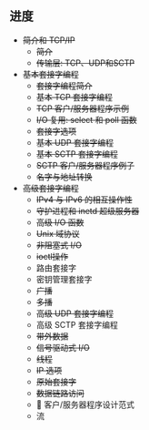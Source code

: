 ## 进度
- ~~简介和 TCP/IP~~
    - ~~简介~~
    - ~~传输层: TCP、UDP和SCTP~~
- ~~基本套接字编程~~
    - ~~套接字编程简介~~
    - ~~基本 TCP 套接字编程~~
    - ~~TCP 客户/服务器程序示例~~
    - ~~I/O 复用: select 和 poll 函数~~
    - ~~套接字选项~~
    - ~~基本 UDP 套接字编程~~
    - ~~基本 SCTP 套接字编程~~
    - ~~SCTP 客户/服务器程序例子~~
    - ~~名字与地址转换~~
- ~~高级套接字编程~~
    - ~~IPv4 与 IPv6 的相互操作性~~
    - ~~守护进程和 inetd 超级服务器~~
    - ~~高级 I/O 函数~~
    - ~~Unix 域协议~~
    - ~~非阻塞式 I/O~~
    - ~~ioctl操作~~
    - 路由套接字
    - 密钥管理套接字
    - ~~广播~~
    - ~~多播~~
    - ~~高级 UDP 套接字编程~~
    - 高级 SCTP 套接字编程
    - ~~带外数据~~
    - ~~信号驱动式 I/O~~
    - ~~线程~~
    - ~~IP 选项~~
    - ~~原始套接字~~
    - ~~数据链路访问~~
    - 🏃 客户/服务器程序设计范式
    - 流